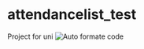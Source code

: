 # attendancelist_test
Project for uni
![Auto formate code](https://github.com/<OWNER>/<REPOSITORY>/workflows/Auto%20formate%20code/badge.svg)

